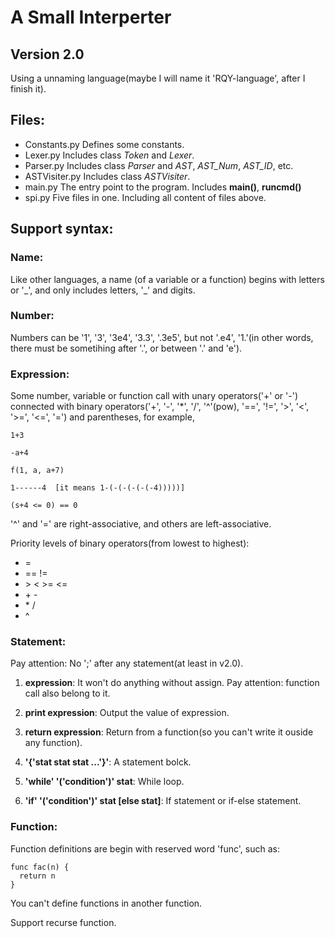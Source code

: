 # A Small Interperter

## Version 2.0

Using a unnaming language(maybe I will name it 'RQY-language', after I finish it).

## Files:

* Constants.py Defines some constants.
* Lexer.py Includes class *Token* and *Lexer*.
* Parser.py Includes class *Parser* and *AST*, *AST_Num*, *AST_ID*, etc.
* ASTVisiter.py Includes class *ASTVisiter*.
* main.py The entry point to the program. Includes **main()**, **runcmd()**
* spi.py Five files in one. Including all content of files above.

## Support syntax:

### Name:

Like other languages, a name (of a variable or a function) begins with letters or '\_', and only includes letters, '\_' and digits.

### Number:

Numbers can be '1', '3', '3e4', '3.3', '.3e5', but not '.e4', '1.'(in other words, there must be sometihing after '.', or between '.' and 'e').

### Expression:

Some number, variable or function call with unary operators('+' or '-') connected with binary operators('+', '-', '\*', '/', '^'(pow), '==', '!=', '>', '<', '>=', '<=', '=') and parentheses, for example,

    1+3

    -a+4

    f(1, a, a+7)

    1------4  [it means 1-(-(-(-(-(-4)))))]

    (s+4 <= 0) == 0

'^' and '=' are right-associative, and others are left-associative.

Priority levels of binary operators(from lowest to highest):

* =
* == !=
* \> \< \>= \<=
* \+ \-
* \* /
* ^

### Statement:

Pay attention: No ';' after any statement(at least in v2.0).

1. **expression**: It won't do anything without assign. Pay attention: function call also belong to it.

2. **print expression**: Output the value of expression.

3. **return expression**: Return from a function(so you can't write it ouside any function).

4. **'{'stat stat stat ...'}'**: A statement bolck.

5. **'while' '('condition')' stat**:  While loop.

6. **'if' '('condition')' stat [else stat]**: If statement or if-else statement.

### Function:

Function definitions are begin with reserved word 'func', such as:

    func fac(n) {
      return n
    }

You can't define functions in another function.

Support recurse function.
